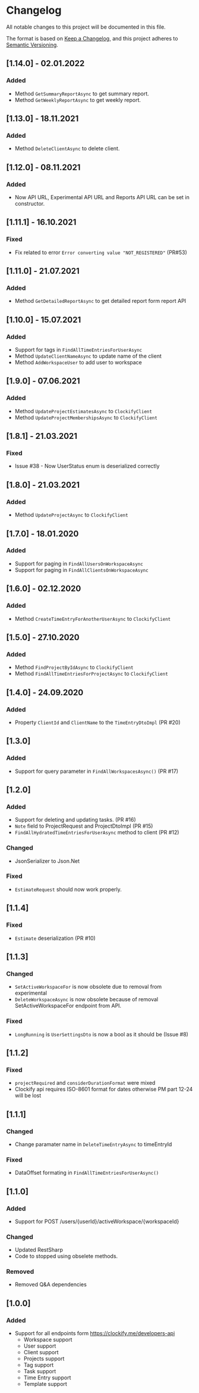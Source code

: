 # Changelog
All notable changes to this project will be documented in this file.

The format is based on [Keep a Changelog](https://keepachangelog.com/en/1.0.0/),
and this project adheres to [Semantic Versioning](https://semver.org/spec/v2.0.0.html).

## [1.14.0] - 02.01.2022

### Added
- Method `GetSummaryReportAsync` to get summary report.
- Method `GetWeeklyReportAsync` to get weekly report.

## [1.13.0] - 18.11.2021

### Added
- Method `DeleteClientAsync` to delete client.

## [1.12.0] - 08.11.2021

### Added
- Now API URL, Experimental API URL and Reports API URL can be set in constructor.

## [1.11.1] - 16.10.2021

### Fixed
-  Fix related to error `Error converting value "NOT_REGISTERED"` (PR#53)

## [1.11.0] - 21.07.2021

### Added
- Method `GetDetailedReportAsync` to get detailed report form report API

## [1.10.0] - 15.07.2021

### Added
- Support for tags in `FindAllTimeEntriesForUserAsync`
- Method `UpdateClientNameAsync` to update name of the client
- Method `AddWorkspaceUser` to add user to workspace

## [1.9.0] - 07.06.2021

### Added
- Method `UpdateProjectEstimatesAsync` to `ClockifyClient`
- Method `UpdateProjectMembershipsAsync` to `ClockifyClient`


## [1.8.1] - 21.03.2021

### Fixed
- Issue #38 - Now UserStatus enum is deserialized correctly

## [1.8.0] - 21.03.2021

### Added
- Method `UpdateProjectAsync` to `ClockifyClient`

## [1.7.0] - 18.01.2020

### Added
- Support for paging in `FindAllUsersOnWorkspaceAsync`
- Support for paging in `FindAllClientsOnWorkspaceAsync`

## [1.6.0] - 02.12.2020

### Added
- Method `CreateTimeEntryForAnotherUserAsync` to `ClockifyClient`


## [1.5.0] - 27.10.2020

### Added
- Method `FindProjectByIdAsync` to `ClockifyClient`
- Method `FindAllTimeEntriesForProjectAsync` to `ClockifyClient`


## [1.4.0] - 24.09.2020

### Added
- Property `ClientId` and `ClientName`  to the `TimeEntryDtoImpl` (PR #20)

## [1.3.0]

### Added
- Support for query parameter in `FindAllWorkspacesAsync()` (PR #17)

## [1.2.0]

### Added
 - Support for deleting and updating tasks. (PR #16)
 - `Note` field to ProjectRequest and ProjectDtoImpl (PR #15)
 - `FindAllHydratedTimeEntriesForUserAsync` method to client (PR #12)
### Changed
- JsonSerializer to Json.Net
### Fixed
- `EstimateRequest` should now work properly. 

## [1.1.4]

### Fixed
- `Estimate` deserialization (PR #10)

## [1.1.3]

### Changed
- `SetActiveWorkspaceFor` is now obsolete due to removal from experimental 
- `DeleteWorkspaceAsync` is now obsolete because of removal SetActiveWorkspaceFor endpoint from API.
### Fixed
- `LongRunning` is `UserSettingsDto` is now a bool as it should be (Issue #8)


## [1.1.2]

### Fixed
- `projectRequired` and `considerDurationFormat` were mixed
- Clockify api requires ISO-8601 format for dates otherwise PM part 12-24 will be lost


## [1.1.1]

### Changed
- Change paramater name in `DeleteTimeEntryAsync` to timeEntryId
### Fixed
- DataOffset formating in `FindAllTimeEntriesForUserAsync()`

## [1.1.0]

### Added
- Support for POST /users/{userId}/activeWorkspace/{workspaceId}
### Changed
- Updated RestSharp
- Code to stopped using obselete methods.
### Removed
- Removed Q&A dependencies

## [1.0.0]

### Added
- Support for all endpoints form https://clockify.me/developers-api
	- Workspace support
	- User support
	- Client support
	- Projects support
	- Tag support
	- Task support
	- Time Entry support
	- Template support

<!-- 
===== Template =====
## [0.0.0]
### Added
### Changed
### Removed 
### Fixed
-->
